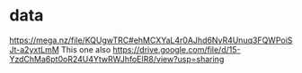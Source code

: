 # data
https://mega.nz/file/KQUgwTRC#ehMCXYaL4r0AJhd6NvR4Unuq3FQWPoiSJt-a2yxtLmM
This one also
https://drive.google.com/file/d/15-YzdChMa6pt0oR24U4YtwRWJhfoEIR8/view?usp=sharing
